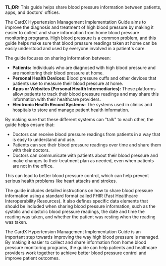 **TL;DR:** This guide helps share blood pressure information between patients, apps, and doctors' offices.

The CardX Hypertension Management Implementation Guide aims to improve the diagnosis and treatment of high blood pressure by making it easier to collect and share information from home blood pressure monitoring programs. High blood pressure is a common problem, and this guide helps make sure that blood pressure readings taken at home can be easily understood and used by everyone involved in a patient's care.

The guide focuses on sharing information between:

- **Patients:** Individuals who are diagnosed with high blood pressure and are monitoring their blood pressure at home.
- **Personal Health Devices:** Blood pressure cuffs and other devices that patients use to measure their blood pressure at home.
- **Apps or Websites (Personal Health Intermediaries):** These platforms allow patients to track their blood pressure readings and may share this information with their healthcare providers.
- **Electronic Health Record Systems:** The systems used in clinics and hospitals to store and manage patient health information.

By making sure that these different systems can "talk" to each other, the guide helps ensure that:

- Doctors can receive blood pressure readings from patients in a way that is easy to understand and use.
- Patients can see their blood pressure readings over time and share them with their doctors.
- Doctors can communicate with patients about their blood pressure and make changes to their treatment plan as needed, even when patients are not in the office.

This can lead to better blood pressure control, which can help prevent serious health problems like heart attacks and strokes.

The guide includes detailed instructions on how to share blood pressure information using a standard format called FHIR (Fast Healthcare Interoperability Resources). It also defines specific data elements that should be included when sharing blood pressure information, such as the systolic and diastolic blood pressure readings, the date and time the reading was taken, and whether the patient was resting when the reading was taken.

The CardX Hypertension Management Implementation Guide is an important step towards improving the way high blood pressure is managed. By making it easier to collect and share information from home blood pressure monitoring programs, the guide can help patients and healthcare providers work together to achieve better blood pressure control and improve patient outcomes.
